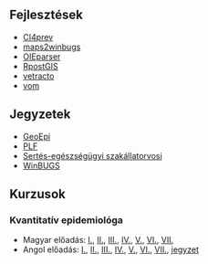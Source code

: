 ## Fejlesztések
- [CI4prev](http://solymosin.github.io/CI4prev)
- [maps2winbugs](http://solymosin.github.io/maps2winbugs)
- [OIEparser](https://github.com/solymosin/OIEparser)
- [RpostGIS](https://github.com/solymosin/RpostGIS)
- [vetracto](http://solymosin.github.io/vetracto)
- [vom](http://solymosin.github.io/vom)

## Jegyzetek
- [GeoEpi](https://github.com/solymosin/index/raw/master/jegyzetek/geoepi.pdf)
- [PLF](https://github.com/solymosin/index/raw/master/jegyzetek/PLF.pdf)
- [Sertés-egészségügyi szakállatorvosi](https://github.com/solymosin/index/raw/master/jegyzetek/epidemiologia_sertes2015.pdf)
- [WinBUGS](https://github.com/solymosin/index/raw/master/jegyzetek/WinBUGS.pdf)

## Kurzusok
### Kvantitatív epidemiológa
- Magyar előadás: [I.](https://github.com/solymosin/index/raw/master/lectures/quepihu/pres01.pdf), [II.](https://github.com/solymosin/index/raw/master/lectures/quepihu/pres02.pdf), [III.](https://github.com/solymosin/index/raw/master/lectures/quepihu/pres03.pdf), [IV.](https://github.com/solymosin/index/raw/master/lectures/quepihu/pres04.pdf), [V.](https://github.com/solymosin/index/raw/master/lectures/quepihu/pres05.pdf), [VI.](https://github.com/solymosin/index/raw/master/lectures/quepihu/pres06.pdf), [VII.](https://github.com/solymosin/index/raw/master/lectures/quepihu/pres07.pdf)
- Angol előadás: [I.](https://github.com/solymosin/index/raw/master/lectures/qepien/lecture_01_slides.pdf), [II.](https://github.com/solymosin/index/raw/master/lectures/qepien/lecture_02_slides.pdf), [III.](https://github.com/solymosin/index/raw/master/lectures/qepien/lecture_03_slides.pdf), [IV.](https://github.com/solymosin/index/raw/master/lectures/qepien/lecture_04_slides.pdf), [V.](https://github.com/solymosin/index/raw/master/lectures/qepien/lecture_05_slides.pdf), [VI.](https://github.com/solymosin/index/raw/master/lectures/qepien/lecture_06_slides.pdf), [VII.](https://github.com/solymosin/index/raw/master/lectures/qepien/lecture_07_slides.pdf), [jegyzet](https://github.com/solymosin/index/raw/master/lectures/qepien/QEpi_notes.pdf) 
